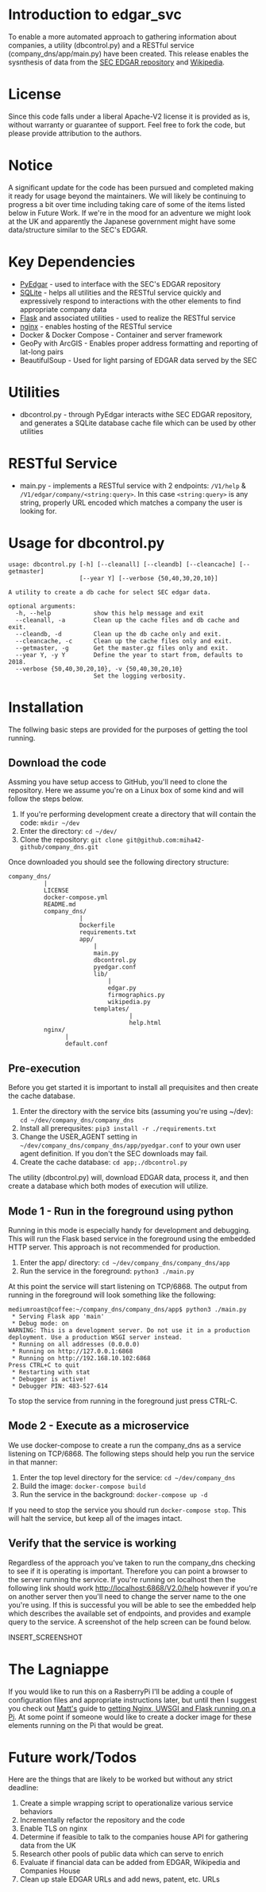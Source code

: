 # Introduction to edgar_svc
To enable a more automated approach to gathering information about companies, a utility (dbcontrol.py) and a RESTful service (company_dns/app/main.py) have been created.  This release enables the sysnthesis of data from the [SEC EDGAR repository](https://www.sec.gov/edgar/searchedgar/companysearch.html) and [Wikipedia](https://wikipedia.org).

# License
Since this code falls under a liberal Apache-V2 license it is provided as is, without warranty or guarantee of support.  Feel free to fork the code, but please provide attribution to the authors.

# Notice
A significant update for the code has been pursued and completed making it ready for usage beyond the maintainers.  We will likely be continuing to progress a bit over time including taking care of some of the items listed below in Future Work.  If we're in the mood for an adventure we might look at the UK and apparently the Japanese government might have some data/structure similar to the SEC's EDGAR. 

# Key Dependencies
- [PyEdgar](https://github.com/gaulinmp/pyedgar) - used to interface with the SEC's EDGAR repository
- [SQLite](https://www.sqlite.org/index.html) - helps all utilities and the RESTful service quickly and expressively
respond to interactions with the other elements to find appropriate company data
- [Flask](https://www.palletsprojects.com/p/flask/) and associated utilities - used to realize the RESTful service
- [nginx](http://nginx.org) - enables hosting of the RESTful service
- Docker & Docker Compose - Container and server framework
- GeoPy with ArcGIS - Enables proper address formatting and reporting of lat-long pairs
- BeautifulSoup - Used for light parsing of EDGAR data served by the SEC

# Utilities
- dbcontrol.py - through PyEdgar interacts withe SEC EDGAR repository, and generates a SQLite database cache file which can be used by other utilities

# RESTful Service
- main.py - implements a RESTful service with 2 endpoints: `/V1/help` & `/V1/edgar/company/<string:query>`. In this case `<string:query>` is any string, properly URL encoded which matches a company the user is looking for.

# Usage for dbcontrol.py
```
usage: dbcontrol.py [-h] [--cleanall] [--cleandb] [--cleancache] [--getmaster]
                    [--year Y] [--verbose {50,40,30,20,10}]

A utility to create a db cache for select SEC edgar data.

optional arguments:
  -h, --help            show this help message and exit
  --cleanall, -a        Clean up the cache files and db cache and exit.
  --cleandb, -d         Clean up the db cache only and exit.
  --cleancache, -c      Clean up the cache files only and exit.
  --getmaster, -g       Get the master.gz files only and exit.
  --year Y, -y Y        Define the year to start from, defaults to 2018.
  --verbose {50,40,30,20,10}, -v {50,40,30,20,10}
                        Set the logging verbosity.

```

# Installation
The follwing basic steps are provided for the purposes of getting the tool running.
## Download the code
Assming you have setup access to GitHub, you'll need to clone the repository. Here we assume you're on a Linux box of some kind and will follow the steps below.

1. If you're performing development create a directory that will contain the code: `mkdir ~/dev`
2. Enter the directory: `cd ~/dev/`
3. Clone the repository: `git clone git@github.com:miha42-github/company_dns.git`

Once downloaded you should see the following directory structure:  
```
company_dns/
          |
          LICENSE
          docker-compose.yml
          README.md
          company_dns/
                    |
                    Dockerfile
                    requirements.txt
                    app/
                        |
                        main.py
                        dbcontrol.py
                        pyedgar.conf
                        lib/
                            |
                            edgar.py
                            firmographics.py
                            wikipedia.py
                        templates/
                                  |
                                  help.html
          nginx/
                |
                default.conf
```  
## Pre-execution
Before you get started it is important to install all prequisites and then create the cache database.

1. Enter the directory with the service bits (assuming you're using ~/dev): `cd ~/dev/company_dns/company_dns`
2. Install all prerequsites: `pip3 install -r ./requirements.txt`
3. Change the USER_AGENT setting in `~/dev/company_dns/company_dns/app/pyedgar.conf` to your own user agent definition.  If you don't the SEC downloads may fail.
3. Create the cache database: `cd app;./dbcontrol.py`

The utility (dbcontrol.py) will, download EDGAR data, process it, and then create a  database which both modes of execution will utilize.

## Mode 1 - Run in the foreground using python
Running in this mode is especially handy for development and debugging.  This will run the Flask based service in the foreground using the embedded HTTP server.  This approach is not recommended for production.

1. Enter the app/ directory: `cd ~/dev/company_dns/company_dns/app`
2. Run the service in the foreground: `python3 ./main.py`

At this point the service will start listening on TCP/6868. The output from running in the foreground will look something like the following:

```
mediumroast@coffee:~/company_dns/company_dns/app$ python3 ./main.py 
 * Serving Flask app 'main'
 * Debug mode: on
WARNING: This is a development server. Do not use it in a production deployment. Use a production WSGI server instead.
 * Running on all addresses (0.0.0.0)
 * Running on http://127.0.0.1:6868
 * Running on http://192.168.10.102:6868
Press CTRL+C to quit
 * Restarting with stat
 * Debugger is active!
 * Debugger PIN: 483-527-614
```

To stop the service from running in the foreground just press CTRL-C.

## Mode 2 - Execute as a microservice
We use docker-compose to create a run the company_dns as a service listening on TCP/6868.  The following steps should help you run the service in that manner:

1. Enter the top level directory for the service: `cd ~/dev/company_dns`
2. Build the image: `docker-compose build`
3. Run the service in the background: `docker-compose up -d`

If you need to stop the service you should run `docker-compose stop`.  This will halt the service, but keep all of the images intact.

## Verify that the service is working
Regardless of the approach you've taken to run the company_dns checking to see if it is operating is important.  Therefore you can point a browser to the server running the service.  If you're running on localhost then the following link should work [http://localhost:6868/V2.0/help](http://localhost:6868/V2.0/help) however if you're on another server then you'll need to change the server name to the one you're using.  If this is successful you will be able to see the embedded help which describes the available set of
endpoints, and provides and example query to the service.  A screenshot of the help screen can be found below.

INSERT_SCREENSHOT

# The Lagniappe 
If you would like to run this on a RasberryPi I'll be adding a couple of configuration files and appropriate instructions later, but until then I suggest you check out [Matt's](https://www.raspberrypi-spy.co.uk/author/matt/) guide to [getting Nginx, UWSGI and Flask running on a Pi](https://www.raspberrypi-spy.co.uk/2018/12/running-flask-under-nginx-raspberry-pi/).  At some point if someone would like to create a docker image for these elements running on the Pi that would be great.

# Future work/Todos
Here are the things that are likely to be worked but without any strict deadline:
1. Create a simple wrapping script to operationalize various service behaviors
2. Incrementally refactor the repository and the code
3. Enable TLS on nginx
4. Determine if feasible to talk to the companies house API for gathering data from the UK
5. Research other pools of public data which can serve to enrich 
6. Evaluate if financial data can be added from EDGAR, Wikipedia and Companies House
7. Clean up stale EDGAR URLs and add news, patent, etc. URLs